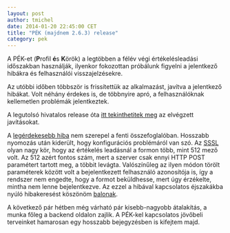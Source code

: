```yaml
---
layout: post
author: tmichel
date: 2014-01-20 22:45:00 CET
title: "PÉK (majdnem 2.6.3) release"
category: pek
---
```


A PÉK-et (<b>P</b>rofil **é**s **K**örök) a legtöbben a félév végi értékelésleadási időszakban használják, ilyenkor fokozottan próbálunk figyelni a jelentkező hibákra és felhasználói visszajelzésekre.

Az utóbbi időben többször is frissítettük az alkalmazást, javítva a jelentkező hibákat. Volt néhány érdekes is, de többnyire apró, a felhasználóknak kellemetlen problémák jelentkeztek.

A legutolsó hivatalos release óta [itt tekinthetitek meg](https://github.com/kir-dev/korok/compare/sch-pek-2.6.2...60e0dfa66e7c12722188108159c1c50402ee0e90) az elvégzett javításokat.

A [legérdekesebb hiba](https://github.com/kir-dev/korok/issues/82) nem szerepel a fenti összefoglalóban. Hosszabb nyomozás után kiderült, hogy konfigurációs problémáról van szó. Az [SSSL](https://korok.sch.bme.hu/korok/showgroup/id/18) olyan nagy kör, hogy az értékelés leadásnál a formon több, mint 512 mező volt. Az 512 azért fontos szám, mert a szerver csak ennyi HTTP POST paramétert tartott meg, a többit levágta. Valószínűleg az ilyen módon törölt paraméterek között volt a bejelentkezett felhasználó azonosítója is, így a rendszer nem engedte, hogy a formot beküldhesse, mert úgy érzékelte, mintha nem lenne bejelentkezve. Az ezzel a hibával kapcsolatos éjszakákba nyúló hibakeresést köszönöm [balonak](https://profile.sch.bme.hu/profile/show/uid/balo).

A következő pár hétben még várható pár kisebb-nagyobb átalakítás, a munka főleg a backend oldalon zajlik. A PÉK-kel kapcsolatos jövőbeli terveinket hamarosan egy hosszabb bejegyzésben is kifejtem majd.

